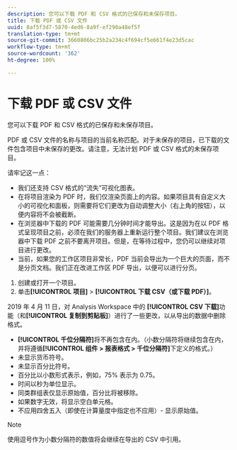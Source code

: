```yaml
---
description: 您可以下载 PDF 和 CSV 格式的已保存和未保存项目。
title: 下载 PDF 或 CSV 文件
uuid: 8af5f3d7-5870-4ed6-8a9f-ef290a48ef5f
translation-type: tm+mt
source-git-commit: 3660806bc25b2a234c4f694cf5e661f4e23d5cac
workflow-type: tm+mt
source-wordcount: '362'
ht-degree: 100%

---
```



# 下载 PDF 或 CSV 文件

您可以下载 PDF 和 CSV 格式的已保存和未保存项目。

PDF 或 CSV 文件的名称与项目的当前名称匹配。对于未保存的项目，已下载的文件包含项目中未保存的更改。请注意，无法计划 PDF 或 CSV 格式的未保存项目。

请牢记这一点：

* 我们还支持 CSV 格式的“流失”可视化图表。
* 在将项目渲染为 PDF 时，我们仅渲染页面上的内容。如果项目具有自定义大小的可视化和面板，则需要将它们更改为自动调整大小（右上角的按钮），以便内容将不会被截断。
* 在浏览器中下载的 PDF 可能需要几分钟时间才能导出。这是因为在以 PDF 格式呈现项目之前，必须在我们的服务器上重新运行整个项目。我们建议在浏览器中下载 PDF 之前不要离开项目。但是，在等待过程中，您仍可以继续对项目进行更改。
* 当前，如果您的工作区项目非常长，PDF 当前会导出为一个巨大的页面，而不是分页文档。我们正在改进工作区 PDF 导出，以便可以进行分页。

1. 创建或打开一个项目。
1. 单击&#x200B;**[!UICONTROL 项目]** > **[!UICONTROL 下载 CSV（或下载 PDF）]**。

2019 年 4 月 11 日，对 Analysis Workspace 中的 **[!UICONTROL CSV 下载]**&#x200B;功能（和&#x200B;**[!UICONTROL 复制到剪贴板]**）进行了一些更改，以从导出的数据中删除格式。
* **[!UICONTROL 千位分隔符]**&#x200B;将不再包含在内。（小数分隔符将继续包含在内，并将遵循&#x200B;**[!UICONTROL 组件 > 报表格式 > 千位分隔符]**&#x200B;下定义的格式。）
* 未显示货币符号。
* 未显示百分比符号。
* 百分比以小数形式表示，例如，75% 表示为 0.75。
* 时间以秒为单位显示。
* 同类群组表仅显示原始值，百分比将被移除。
* 如果数字无效，将显示空白单元格。
* 不应用四舍五入（即使在计算量度中指定也不应用）- 显示原始值。

>[!NOTE]
>
>使用逗号作为小数分隔符的数值将会继续在导出的 CSV 中引用。
